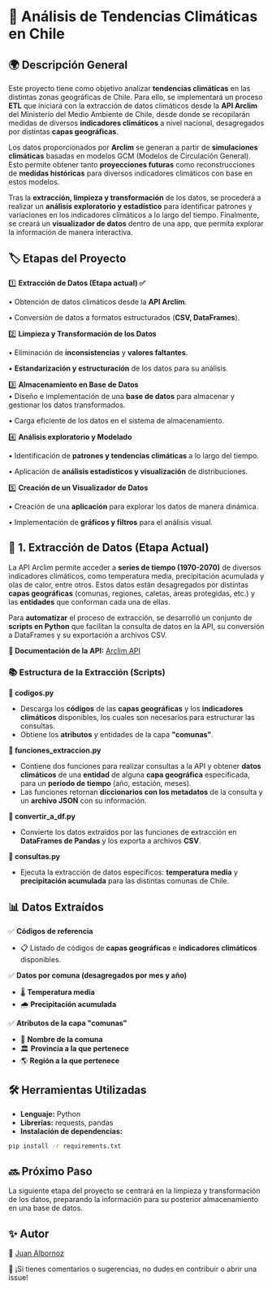 # 📌 **Análisis de Tendencias Climáticas en Chile**


## 🌍 Descripción General

Este proyecto tiene como objetivo analizar **tendencias climáticas** en las distintas zonas geográficas de Chile. Para ello, se implementará un proceso **ETL** que iniciará con la extracción de datos climáticos desde la **API Arclim** del Ministerio del Medio Ambiente de Chile, desde donde se recopilarán medidas de diversos **indicadores climáticos** a nivel nacional, desagregados por distintas **capas geográficas**.

Los datos proporcionados por **Arclim** se generan a partir de **simulaciones climáticas** basadas en modelos GCM (Modelos de Circulación General). Esto permite obtener tanto **proyecciones futuras** como reconstrucciones de **medidas históricas** para diversos indicadores climáticos con base en estos modelos.

Tras la **extracción, limpieza y transformación** de los datos, se procederá a realizar un **análisis exploratorio y estadístico** para identificar patrones y variaciones en los indicadores climáticos a lo largo del tiempo. Finalmente, se creará un **visualizador de datos** dentro de una app, que permita explorar la información de manera interactiva.

## 🏷️ Etapas del Proyecto

1️⃣ **Extracción de Datos (Etapa actual) ✅**  

  •	Obtención de datos climáticos desde la **API Arclim**.

  •	Conversión de datos a formatos estructurados (**CSV, DataFrames**).

2️⃣ **Limpieza y Transformación de los Datos** 

•	Eliminación de **inconsistencias** y **valores faltantes**.

•	**Estandarización y estructuración** de los datos para su análisis.

3️⃣ **Almacenamiento en Base de Datos**  
•	Diseño e implementación de una **base de datos** para almacenar y gestionar los datos transformados.

•	Carga eficiente de los datos en el sistema de almacenamiento.

4️⃣ **Análisis exploratorio y Modelado**  

•	Identificación de **patrones y tendencias climáticas** a lo largo del tiempo.

•	Aplicación de **análisis estadísticos y visualización** de distribuciones.

5️⃣ **Creación de un Visualizador de Datos**  

•	Creación de una **aplicación** para explorar los datos de manera dinámica.

•	Implementación de **gráficos y filtros** para el análisis visual.


## 💾 1. Extracción de Datos (Etapa Actual)

La API Arclim permite acceder a **series de tiempo (1970-2070)** de diversos indicadores climáticos, como temperatura media, precipitación acumulada y olas de calor, entre otros. Estos datos están desagregados por distintas **capas geográficas** (comunas, regiones, caletas, áreas protegidas, etc.) y las **entidades** que conforman cada una de ellas.

Para **automatizar** el proceso de extracción, se desarrolló un conjunto de **scripts en Python** que facilitan la consulta de datos en la API, su conversión a DataFrames y su exportación a archivos CSV.

**📝 Documentación de la API:** [Arclim API](#)

### 📚 Estructura de la Extracción (Scripts)

**📌 codigos.py**  
- Descarga los **códigos** de las **capas geográficas** y los **indicadores climáticos** disponibles, los cuales son necesarios para estructurar las consultas.  
- Obtiene los **atributos** y entidades de la capa **"comunas"**.  

**📌 funciones_extraccion.py**  
- Contiene dos funciones para realizar consultas a la API y obtener **datos climáticos** de una **entidad** de alguna **capa geográfica** especificada, para un **periodo de tiempo** (año, estación, meses).  
- Las funciones retornan **diccionarios con los metadatos** de la consulta y un **archivo JSON** con su información.  

**📌 convertir_a_df.py**  
- Convierte los datos extraídos por las funciones de extracción en **DataFrames de Pandas** y los exporta a archivos **CSV**.  

**📌 consultas.py**  
- Ejecuta la extracción de datos específicos: **temperatura media** y **precipitación acumulada** para las distintas comunas de Chile.  

## 📊 Datos Extraídos

✅ **Códigos de referencia**  
- 📋 Listado de códigos de **capas geográficas** e **indicadores climáticos** disponibles.  

✅ **Datos por comuna (desagregados por mes y año)**  
- 🌡️ **Temperatura media**  
- 🌧️ **Precipitación acumulada**  

✅ **Atributos de la capa "comunas"**  
- 📍 **Nombre de la comuna**  
- 🏛️ **Provincia a la que pertenece**  
- 🌎 **Región a la que pertenece**  

## 🛠️ Herramientas Utilizadas

- **Lenguaje:** Python  
- **Librerías:** requests, pandas  
- **Instalación de dependencias:**  

```bash
pip install -r requirements.txt
```

## 🔜 Próximo Paso

La siguiente etapa del proyecto se centrará en la limpieza y transformación de los datos, preparando la información para su posterior almacenamiento en una base de datos.

## ✨ Autor

📌 [Juan Albornoz](https://www.linkedin.com/in/juan-albornoz-carrillo/)

🚀 ¡Si tienes comentarios o sugerencias, no dudes en contribuir o abrir una issue!


